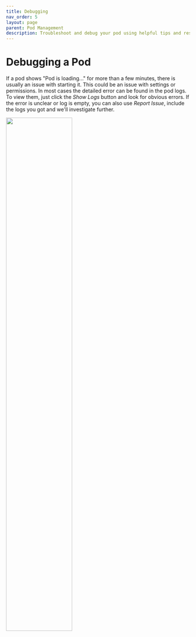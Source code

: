 ```yaml
---
title: Debugging
nav_order: 5
layout: page
parent: Pod Management
description: Troubleshoot and debug your pod using helpful tips and resources.
---
```


# Debugging a Pod

If a pod shows "Pod is loading..." for more than a few minutes, there is usually an issue with starting it. This could be an issue with settings or permissions. In most cases the detailed error can be found in the pod logs. To view them, just click the _Show Logs_ button and look for obvious errors. If the error is unclear or log is empty, you can also use _Report Issue_, include the logs you got and we'll investigate further.

<img src="/img/pod-show-logs.jpg" width="60%" />
